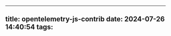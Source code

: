 <!--
 * @Author: yimin kuang
 * @Date: 2024-07-26 14:40:54
 * @LastEditors: yimin kuang
 * @LastEditTime: 2024-07-26 14:41:21
 * @Description: 描述信息
-->
---
title: opentelemetry-js-contrib
date: 2024-07-26 14:40:54
tags:
---
